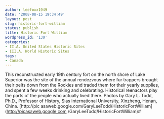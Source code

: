 ```yaml
---
author: leefoxx1949
date: '2008-08-15 19:34:49'
layout: post
slug: historic-fort-william
status: publish
title: Historic Fort William
wordpress_id: '130'
categories:
- II.A. United States Historic Sites
- III.A. World Historic Sites
tags:
- Canada
---
```


This reconstructed early 19th century fort on the north shore of Lake Superior
was the site of the annual rendezvous where fur trappers brought their pelts
down from the Rockies and traded them for their yearly supplies, and spent a
few weeks drinking and celebrating. Historical reenactors play the parts of
the people who actually lived there. Photos by Gary L. Todd, Ph.D., Professor
of History, Sias International University, Xinzheng, Henan, China. [http://pic
asaweb.google.com/GaryLeeTodd/HistoricFortWilliam](http://picasaweb.google.com
/GaryLeeTodd/HistoricFortWilliam)#

